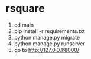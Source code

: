 # rsquare
1) cd main
2) pip install -r requirements.txt
3) python manage.py migrate
4) python manage.py runserver
5) go to http://127.0.0.1:8000/ 
